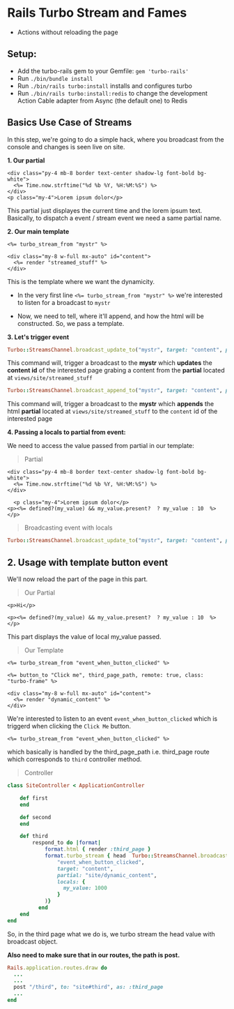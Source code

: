 # Rails Turbo Stream and Fames
- Actions without reloading the page

## Setup:
- Add the turbo-rails gem to your Gemfile: `gem 'turbo-rails'`
- Run `./bin/bundle install`
- Run `./bin/rails turbo:install` installs and configures turbo
- Run `./bin/rails turbo:install:redis` to change the development Action Cable adapter from Async (the default one) to Redis

## Basics Use Case of Streams

In this step, we're going to do a simple hack, where you broadcast from the console and changes is seen live on site.


**1. Our partial**

```erb
<div class="py-4 mb-8 border text-center shadow-lg font-bold bg-white">
  <%= Time.now.strftime("%d %b %Y, %H:%M:%S") %>
</div>
<p class="my-4">Lorem ipsum dolor</p>
```

This partial just displayes the current time and the lorem ipsum text. Basically, to dispatch a event / stream event we need a same partial name.

**2. Our main template**

```erb
<%= turbo_stream_from "mystr" %>

<div class="my-8 w-full mx-auto" id="content">
  <%= render "streamed_stuff" %>
</div>

```

This is the template where we want the dynamicity.

- In the very first line `<%= turbo_stream_from "mystr" %>` we're interested to listen for a broadcast to `mystr`

- Now, we need to tell, where it'll append, and how the html will be constructed. So, we pass a template.


**3. Let's trigger event**

```rb
Turbo::StreamsChannel.broadcast_update_to("mystr", target: "content", partial: "site/streamed_stuff")
```

This command will, trigger a broadcast to the **mystr** which **updates** the **content id** of the interested page grabing a content from the **partial** located at `views/site/streamed_stuff`

```rb
Turbo::StreamsChannel.broadcast_append_to("mystr", target: "content", partial: "site/streamed_stuff")
```

This command will, trigger a broadcast to the **mystr** which **appends** the html **partial** located at `views/site/streamed_stuff` to the `content` id of the interested page

**4. Passing a locals to partial from event:**

We need to access the value passed from partial in our template:

> Partial

```erb
<div class="py-4 mb-8 border text-center shadow-lg font-bold bg-white">
  <%= Time.now.strftime("%d %b %Y, %H:%M:%S") %>
</div>

  <p class="my-4">Lorem ipsum dolor</p>
<p><%= defined?(my_value) && my_value.present?  ? my_value : 10  %></p>
```

> Broadcasting event with locals

```rb
Turbo::StreamsChannel.broadcast_update_to("mystr", target: "content", partial: "site/streamed_stuff", locals: {my_value: 22})
```

## 2. Usage with template button event

We'll now reload the part of the page in this part.

> Our Partial

```erb
<p>Hi</p>

<p><%= defined?(my_value) && my_value.present?  ? my_value : 10  %></p>
```

This part displays the value of local my_value passed.


> Our Template

```erb
<%= turbo_stream_from "event_when_button_clicked" %>

<%= button_to "Click me", third_page_path, remote: true, class: "turbo-frame" %>

<div class="my-8 w-full mx-auto" id="content">
  <%= render "dynamic_content" %>
</div>

```

We're interested to listen to an event `event_when_button_clicked` which is triggerd when clicking the `Click Me` button.

```
<%= turbo_stream_from "event_when_button_clicked" %>
```

which basically is handled by the third_page_path i.e. third_page route which corresponds to `third` controller method.


> Controller

```rb
class SiteController < ApplicationController 

    def first
    end

    def second
    end 

    def third
        respond_to do |format|
            format.html { render :third_page }
            format.turbo_stream { head  Turbo::StreamsChannel.broadcast_update_to(
                "event_when_button_clicked",
                target: "content",
                partial: "site/dynamic_content",
                locals: {
                  my_value: 1000
                }
            )}
          end        
    end
end
```

So, in the third page what we do is, we turbo stream the head value with broadcast object.

**Also need to make sure that in our routes, the path is post.**

```rb
Rails.application.routes.draw do
  ...
  ...
  post "/third", to: "site#third", as: :third_page
  ...
end
```